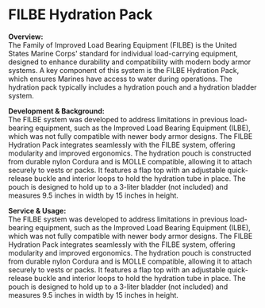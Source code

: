# FILBE Hydration Pack

**Overview:**\
The Family of Improved Load Bearing Equipment (FILBE) is the United States Marine Corps' standard for individual load-carrying equipment, designed to enhance durability and compatibility with modern body armor systems. A key component of this system is the FILBE Hydration Pack, which ensures Marines have access to water during operations. The hydration pack typically includes a hydration pouch and a hydration bladder system.

**Development & Background:**\
The FILBE system was developed to address limitations in previous load-bearing equipment, such as the Improved Load Bearing Equipment (ILBE), which was not fully compatible with newer body armor designs. The FILBE Hydration Pack integrates seamlessly with the FILBE system, offering modularity and improved ergonomics. The hydration pouch is constructed from durable nylon Cordura and is MOLLE compatible, allowing it to attach securely to vests or packs. It features a flap top with an adjustable quick-release buckle and interior loops to hold the hydration tube in place. The pouch is designed to hold up to a 3-liter bladder (not included) and measures 9.5 inches in width by 15 inches in height.

**Service & Usage:**\
The FILBE system was developed to address limitations in previous load-bearing equipment, such as the Improved Load Bearing Equipment (ILBE), which was not fully compatible with newer body armor designs. The FILBE Hydration Pack integrates seamlessly with the FILBE system, offering modularity and improved ergonomics. The hydration pouch is constructed from durable nylon Cordura and is MOLLE compatible, allowing it to attach securely to vests or packs. It features a flap top with an adjustable quick-release buckle and interior loops to hold the hydration tube in place. The pouch is designed to hold up to a 3-liter bladder (not included) and measures 9.5 inches in width by 15 inches in height.

